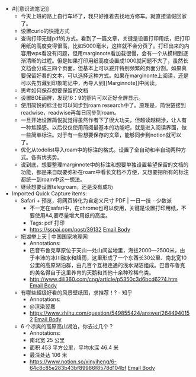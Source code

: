 - #[[意识流笔记]]
    - 今天上班的路上自行车坏了，我只好推着去找地方修车。就直接请假回家了。
    - 设置curio的快捷方式
    - 查询打印无缝pdf的方式。看到了一篇文章，关键是设置打印用纸，把打印用纸的高度变得很高，比如5000毫米，这样就不会分页了。打印出来的内容用wps看没有问题，但用marginnote看加载很慢，会有一个从模糊到逐渐清晰的过程。但是如果打印用纸高度设置成1000就问题不大了，虽然长文档会分成三四个页面，但基本上可以避开特别频繁的页面分割。如果真要保留好看的文本，可以选择这种方式。如果在marginonte上阅读，还是可以先剪藏到印象笔记中，再导入到[[Marginnote]]中阅读。
    - 思考如何保存想要保留的文档
    - 设置BOE画屏，发现16：9的照片可以正好全屏显示。
    - 使用简悦的标注也可以同步到roam research中了。原理是，简悦链接到readwise，readwise再每日同步到roam。
    - 一旦开始设置简悦就觉得虽然作者下了很大功夫，但越读越糊涂，让人有一种焦躁感。以后仅仅使用简阅最基本的功能吧，就是进入阅读界面，做一些简单标注。对于有一些想要保存的文章，能够同步到notion就可以了。
    - 优化从todolist导入roam中的标注的格式。设置了全自动和半自动两种方式。各有优劣势。
    - 说到底，想要整理marginnote中的标注和想要单独设置希望保留的文档的功能，都是来自既要弥补在roam中看长文档不方便，又想要把所有的标注都统一到roam中这一想法。
    - 继续想要设置telegroam，还是没有成功
- Imported Quick Capture items:
    - Safari + 预览，将网页转化为自定义尺寸 PDF | 一日一技 - 少数派
        - 不一定在safari中，在chrome也可以使用，关键是设置打印用纸，不要使用A4,要尽量增大用纸的高度。
        - Tags: pdf 打印
        - https://sspai.com/post/39132 [Email Body](https://files.todoist.com/j7Rnic1Sxz0fBQWPQNSMkXzyyzZtkLQoZpg8aiOPmlUbDCJEICNtqboRxoO2a9Ya/by/21878347/as/file.html)
    - 把湖举上天 | 中国国家地理网
        - Annotations:
        - 巴音布鲁克草原位于天山一处山间盆地里，海拔2000—2500米，由于丰沛的冰川融水和降雨，这里形成了一个东西长30公里、南北宽10公里的高原湖泊群，由几百个互相连通的浅水湖沼组成。巴音布鲁克的美名得自于这里养育的天鹅和其他十余种珍稀鸟类。
        - http://www.dili360.com/cng/article/p5350c3d6bcd6274.htm [Email Body](https://files.todoist.com/krPzSnBz0Rsy1Q82agkHLnDIqsd-lEiP9LZQ8CwfNbQb1XLQ0S7TmeoqOX0TQzNs/by/21878347/as/file.html)
    - 有哪些超级好看的风景壁纸图，求推荐！? - 知乎
        - Annotations:
        - @渲染翌嘉
        - https://www.zhihu.com/question/549855424/answer/2644940152 [Email Body](https://files.todoist.com/GeIVXHADD6P6b8moOoVXcDF563C4qP18y0ywJ5aNBRrKsVVKDbywwuZkYIHe2pk-/by/21878347/as/file.html)
    - 6 个凉爽的高原高山湖泊，你去过几个？
        - Annotations:
        - 南北宽 25 公里
        - 面积 453 平方公里，平均水深 46.4 米
        - 最深处达 106 米
        - https://www.notion.so/xinyiheng/6-64c8c85e283b43bf89986f8578d104bf [Email Body](https://files.todoist.com/5b4XIxS5myKg_Lsp2QOTCHRQVixRn4AIhjR47xGe2sFTd9mghSma9Mo4d_UAPqHK/by/21878347/as/file.html)
